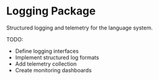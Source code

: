 # Logging Package

Structured logging and telemetry for the language system.

TODO:
- Define logging interfaces
- Implement structured log formats
- Add telemetry collection
- Create monitoring dashboards
